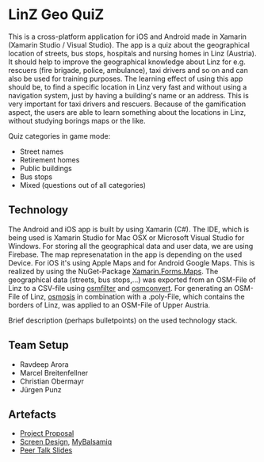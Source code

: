 # LinZ Geo QuiZ

This is a cross-platform application for iOS and Android made in Xamarin (Xamarin Studio / Visual Studio).
The app is a quiz about the geographical location of streets, bus stops, hospitals and nursing homes in Linz (Austria). It should help to improve the geographical knowledge about Linz for e.g. rescuers (fire brigade, police, ambulance), taxi drivers and so on and can also be used for training purposes.
The learning effect of using this app should be, to find a specific location in Linz very fast and without using a navigation system, just by having a building's name or an address. This is very important for taxi drivers and rescuers.
Because of the gamification aspect, the users are able to learn something about the locations in Linz, without studying borings maps or the like.

Quiz categories in game mode:
* Street names
* Retirement homes
* Public buildings
* Bus stops
* Mixed (questions out of all categories)

## Technology

The Android and iOS app is built by using Xamarin (C#). The IDE, which is being used is Xamarin Studio for Mac OSX or Microsoft Visual Studio for Windows.
For storing all the geographical data and user data, we are using Firebase.
The map represenatation in the app is depending on the used Device. For iOS it's using Apple Maps and for Android Google Maps. This is realized by using the NuGet-Package [Xamarin.Forms.Maps](https://www.nuget.org/packages/Xamarin.Forms.Maps).
The geographical data (streets, bus stops,...) was exported from an OSM-File of Linz to a CSV-file using [osmfilter](https://wiki.openstreetmap.org/wiki/Osmfilter) and [osmconvert](https://wiki.openstreetmap.org/wiki/Osmconvert). 
For generating an OSM-File of Linz, [osmosis](https://wiki.openstreetmap.org/wiki/Osmosis) in combination with a .poly-File, which contains the borders of Linz, was applied to an OSM-File of Upper Austria.

Brief description (perhaps bulletpoints) on the used technology stack.

## Team Setup

* Ravdeep Arora
* Marcel Breitenfellner
* Christian Obermayr
* Jürgen Punz

## Artefacts

* [Project Proposal](documents/proposal.pdf)
* [Screen Design](documents/ScreenDesigns.bmpr), [MyBalsamiq](https://www.mybalsamiq.com)
* [Peer Talk Slides](documents/Peer_Talk.pptx)
<!--* [UI Sketches](documents/ScreenDesigns.bmpr)-->
<!--* [Final Project Presentation](documents/final-presentation.pdf)-->
<!--* Code is living in `src`-->
<!--* [Project Video](https://www.youtube.com/embed/gGOXMWGVwDg) or [Project Poster](documents/poster.pdf)-->
